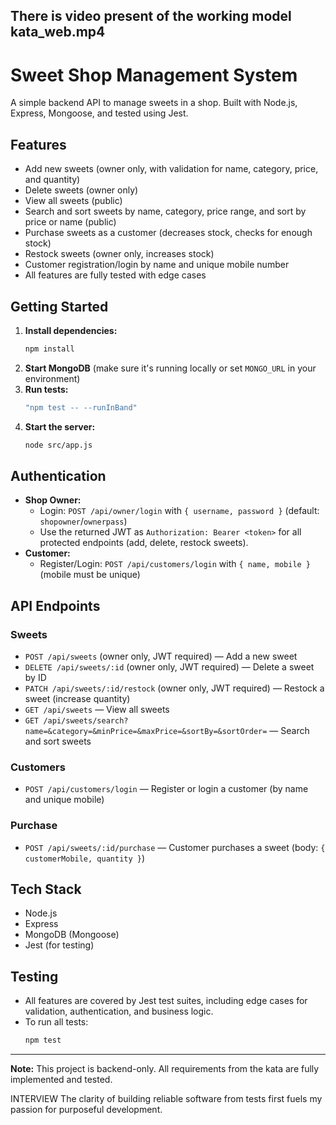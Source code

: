 ## There is video present of the working model kata_web.mp4

# Sweet Shop Management System

A simple backend API to manage sweets in a shop. Built with Node.js, Express, Mongoose, and tested using Jest.

## Features

- Add new sweets (owner only, with validation for name, category, price, and quantity)
- Delete sweets (owner only)
- View all sweets (public)
- Search and sort sweets by name, category, price range, and sort by price or name (public)
- Purchase sweets as a customer (decreases stock, checks for enough stock)
- Restock sweets (owner only, increases stock)
- Customer registration/login by name and unique mobile number
- All features are fully tested with edge cases

## Getting Started

1. **Install dependencies:**
   ```bash
   npm install
   ```
2. **Start MongoDB** (make sure it's running locally or set `MONGO_URL` in your environment)
3. **Run tests:**
   ```bash
   "npm test -- --runInBand"
   ```
4. **Start the server:**
   ```bash
   node src/app.js
   ```

## Authentication

- **Shop Owner:**
  - Login: `POST /api/owner/login` with `{ username, password }` (default: `shopowner`/`ownerpass`)
  - Use the returned JWT as `Authorization: Bearer <token>` for all protected endpoints (add, delete, restock sweets).
- **Customer:**
  - Register/Login: `POST /api/customers/login` with `{ name, mobile }` (mobile must be unique)

## API Endpoints

### Sweets

- `POST /api/sweets` (owner only, JWT required) — Add a new sweet
- `DELETE /api/sweets/:id` (owner only, JWT required) — Delete a sweet by ID
- `PATCH /api/sweets/:id/restock` (owner only, JWT required) — Restock a sweet (increase quantity)
- `GET /api/sweets` — View all sweets
- `GET /api/sweets/search?name=&category=&minPrice=&maxPrice=&sortBy=&sortOrder=` — Search and sort sweets

### Customers

- `POST /api/customers/login` — Register or login a customer (by name and unique mobile)

### Purchase

- `POST /api/sweets/:id/purchase` — Customer purchases a sweet (body: `{ customerMobile, quantity }`)

## Tech Stack

- Node.js
- Express
- MongoDB (Mongoose)
- Jest (for testing)

## Testing

- All features are covered by Jest test suites, including edge cases for validation, authentication, and business logic.
- To run all tests:
  ```bash
  npm test
  ```

---

**Note:** This project is backend-only. All requirements from the kata are fully implemented and tested.


INTERVIEW The clarity of building reliable software from tests first fuels my passion for purposeful development.
